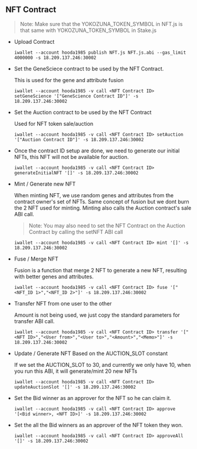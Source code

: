 ## NFT Contract

> Note: Make sure that the YOKOZUNA_TOKEN_SYMBOL in NFT.js is that same with YOKOZUNA_TOKEN_SYMBOL in Stake.js


* Upload Contract

    ```
    iwallet --account hooda1985 publish NFT.js NFT.js.abi --gas_limit 4000000 -s 18.209.137.246:30002
    ```

* Set the GeneSciece contract to be used by the NFT Contract.
    
    This is used for the gene and attribute fusion

    ```
    iwallet --account hooda1985 -v call <NFT Contract ID> setGeneScience '["GeneScience Contract ID"]' -s 18.209.137.246:30002
    ```


* Set the Auction contract to be used by the NFT Contract

    Used for NFT token sale/auction

    ```
    iwallet --account hooda1985 -v call <NFT Contract ID> setAuction '["Auction Contract ID"]' -s 18.209.137.246:30002
    ```


* Once the contract ID setup are done, we need to generate our initial NFTs, this NFT will not be available for auction.

    ```
    iwallet --account hooda1985 -v call <NFT Contract ID> generateInitialNFT '[]' -s 18.209.137.246:30002
    ```

* Mint / Generate new NFT

    When minting NFT, we use random genes and attributes  from the contract owner's set of NFTs. Same concept of fusion but we dont burn the 2 NFT used for minting. Minting also calls the Auction contract's sale ABI call.

    > Note: You may also need to set the NFT Contract on the Auction Contract by calling the setNFT ABI call

    ```
    iwallet --account hooda1985 -v call <NFT Contract ID> mint '[]' -s 18.209.137.246:30002
    ```

* Fuse / Merge NFT

    Fusion is a function that merge 2 NFT to generate a new NFT, resulting with better genes and attributes. 

    ```
    iwallet --account hooda1985 -v call <NFT Contract ID> fuse '["<NFT_ID 1>","<NFT_ID 2>"]' -s 18.209.137.246:30002
    ```


* Transfer NFT from one user to the other

    Amount is not being used, we just copy the standard parameters for transfer ABI call.

    ```
    iwallet --account hooda1985 -v call <NFT Contract ID> transfer '["<NFT ID>","<User from>","<User to>","<Amount>","<Memo>"]' -s 18.209.137.246:30002
    ```


* Update / Generate NFT Based on the AUCTION_SLOT constant

    If we set the AUCTION_SLOT to 30, and currently we only have 10, when you run this ABI, it will generate/mint 20 new NFTs

    ```
    iwallet --account hooda1985 -v call <NFT Contract ID> updateAuctionSlot '[]' -s 18.209.137.246:30002
    ```

* Set the Bid winner as an approver for the NFT so he can claim it.
    ```
    iwallet --account hooda1985 -v call <NFT Contract ID> approve '[<Bid winner>, <NFT ID>]' -s 18.209.137.246:30002
    ```


* Set the all the Bid winners as an approver of the NFT token they won.
    ```
    iwallet --account hooda1985 -v call <NFT Contract ID> approveAll '[]' -s 18.209.137.246:30002
    ```

